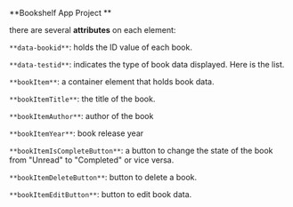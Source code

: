 **Bookshelf App Project **

there are several **attributes** on each element: 

`**data-bookid**`: holds the ID value of each book.

`**data-testid**`: indicates the type of book data displayed. Here is the list.

`**bookItem**`: a container element that holds book data.

`**bookItemTitle**`: the title of the book.

`**bookItemAuthor**`: author of the book

`**bookItemYear**`: book release year

`**bookItemIsCompleteButton**`: a button to change the state of the book from "Unread" to "Completed" or vice versa.

`**bookItemDeleteButton**`: button to delete a book.

`**bookItemEditButton**`: button to edit book data.

